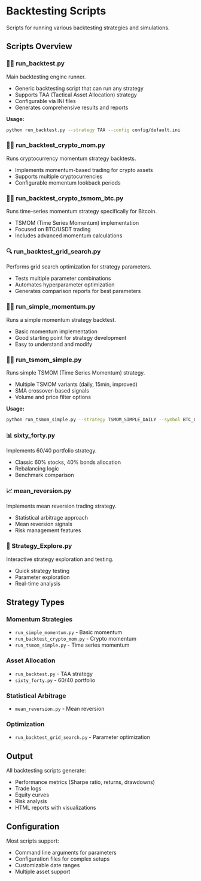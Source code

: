 # Backtesting Scripts

Scripts for running various backtesting strategies and simulations.

## Scripts Overview

### 🏃‍♂️ run_backtest.py
Main backtesting engine runner.
- Generic backtesting script that can run any strategy
- Supports TAA (Tactical Asset Allocation) strategy
- Configurable via INI files
- Generates comprehensive results and reports

**Usage:**
```bash
python run_backtest.py --strategy TAA --config config/default.ini
```

### 🏃‍♂️ run_backtest_crypto_mom.py
Runs cryptocurrency momentum strategy backtests.
- Implements momentum-based trading for crypto assets
- Supports multiple cryptocurrencies
- Configurable momentum lookback periods

### 🏃‍♂️ run_backtest_crypto_tsmom_btc.py
Runs time-series momentum strategy specifically for Bitcoin.
- TSMOM (Time Series Momentum) implementation
- Focused on BTC/USDT trading
- Includes advanced momentum calculations

### 🔍 run_backtest_grid_search.py
Performs grid search optimization for strategy parameters.
- Tests multiple parameter combinations
- Automates hyperparameter optimization
- Generates comparison reports for best parameters

### 🏃‍♂️ run_simple_momentum.py
Runs a simple momentum strategy backtest.
- Basic momentum implementation
- Good starting point for strategy development
- Easy to understand and modify

### 🏃‍♂️ run_tsmom_simple.py
Runs simple TSMOM (Time Series Momentum) strategy.
- Multiple TSMOM variants (daily, 15min, improved)
- SMA crossover-based signals
- Volume and price filter options

**Usage:**
```bash
python run_tsmom_simple.py --strategy TSMOM_SIMPLE_DAILY --symbol BTC_USDT
```

### 📊 sixty_forty.py
Implements 60/40 portfolio strategy.
- Classic 60% stocks, 40% bonds allocation
- Rebalancing logic
- Benchmark comparison

### 📈 mean_reversion.py
Implements mean reversion trading strategy.
- Statistical arbitrage approach
- Mean reversion signals
- Risk management features

### 🔬 Strategy_Explore.py
Interactive strategy exploration and testing.
- Quick strategy testing
- Parameter exploration
- Real-time analysis

## Strategy Types

### Momentum Strategies
- `run_simple_momentum.py` - Basic momentum
- `run_backtest_crypto_mom.py` - Crypto momentum
- `run_tsmom_simple.py` - Time series momentum

### Asset Allocation
- `run_backtest.py` - TAA strategy
- `sixty_forty.py` - 60/40 portfolio

### Statistical Arbitrage
- `mean_reversion.py` - Mean reversion

### Optimization
- `run_backtest_grid_search.py` - Parameter optimization

## Output

All backtesting scripts generate:
- Performance metrics (Sharpe ratio, returns, drawdowns)
- Trade logs
- Equity curves
- Risk analysis
- HTML reports with visualizations

## Configuration

Most scripts support:
- Command line arguments for parameters
- Configuration files for complex setups
- Customizable date ranges
- Multiple asset support 